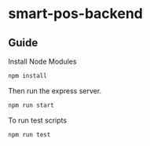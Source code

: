 # smart-pos-backend

## Guide

Install Node Modules

```bash
npm install
```

 Then run the express server.

```bash
npm run start
```

To run test scripts

```bash
npm run test
```
